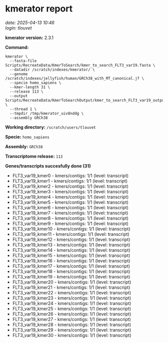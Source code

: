 # kmerator report
*date: 2025-04-13 10:46*  
*login: tlouvet*

**kmerator version:** 2.3.1

**Command:**

```
kmerator \
  --fasta-file Scripts/RecreateData/KmerToSearch/kmer_to_search_FLT3_var19.fasta \
  --datadir /scratch/indexes/kmerator/ \
  --genome /scratch/indexes/jellyfish/human/GRCh38_with_MT_canonical.jf \
  --specie homo_sapiens \
  --kmer-length 31 \
  --release 113 \
  --output Scripts/RecreateData/KmerToSearchOutput/kmer_to_search_FLT3_var19_output \
  --thread 1 \
  --tmpdir /tmp/kmerator_uiv8nddg \
  --assembly GRCh38
```

**Working directory:** `/scratch/users/tlouvet`

**Specie:** `homo_sapiens`

**Assembly:** `GRCh38`

**Transcriptome release:** `113`

**Genes/transcripts succesfully done (31)**

- FLT3_var19_kmer0 - kmers/contigs: 1/1 (level: transcript)
- FLT3_var19_kmer1 - kmers/contigs: 1/1 (level: transcript)
- FLT3_var19_kmer2 - kmers/contigs: 1/1 (level: transcript)
- FLT3_var19_kmer3 - kmers/contigs: 1/1 (level: transcript)
- FLT3_var19_kmer4 - kmers/contigs: 1/1 (level: transcript)
- FLT3_var19_kmer5 - kmers/contigs: 1/1 (level: transcript)
- FLT3_var19_kmer6 - kmers/contigs: 1/1 (level: transcript)
- FLT3_var19_kmer7 - kmers/contigs: 1/1 (level: transcript)
- FLT3_var19_kmer8 - kmers/contigs: 1/1 (level: transcript)
- FLT3_var19_kmer9 - kmers/contigs: 1/1 (level: transcript)
- FLT3_var19_kmer10 - kmers/contigs: 1/1 (level: transcript)
- FLT3_var19_kmer11 - kmers/contigs: 1/1 (level: transcript)
- FLT3_var19_kmer12 - kmers/contigs: 1/1 (level: transcript)
- FLT3_var19_kmer13 - kmers/contigs: 1/1 (level: transcript)
- FLT3_var19_kmer14 - kmers/contigs: 1/1 (level: transcript)
- FLT3_var19_kmer15 - kmers/contigs: 1/1 (level: transcript)
- FLT3_var19_kmer16 - kmers/contigs: 1/1 (level: transcript)
- FLT3_var19_kmer17 - kmers/contigs: 1/1 (level: transcript)
- FLT3_var19_kmer18 - kmers/contigs: 1/1 (level: transcript)
- FLT3_var19_kmer19 - kmers/contigs: 1/1 (level: transcript)
- FLT3_var19_kmer20 - kmers/contigs: 1/1 (level: transcript)
- FLT3_var19_kmer21 - kmers/contigs: 1/1 (level: transcript)
- FLT3_var19_kmer22 - kmers/contigs: 1/1 (level: transcript)
- FLT3_var19_kmer23 - kmers/contigs: 1/1 (level: transcript)
- FLT3_var19_kmer24 - kmers/contigs: 1/1 (level: transcript)
- FLT3_var19_kmer25 - kmers/contigs: 1/1 (level: transcript)
- FLT3_var19_kmer26 - kmers/contigs: 1/1 (level: transcript)
- FLT3_var19_kmer27 - kmers/contigs: 1/1 (level: transcript)
- FLT3_var19_kmer28 - kmers/contigs: 1/1 (level: transcript)
- FLT3_var19_kmer29 - kmers/contigs: 1/1 (level: transcript)
- FLT3_var19_kmer30 - kmers/contigs: 1/1 (level: transcript)
